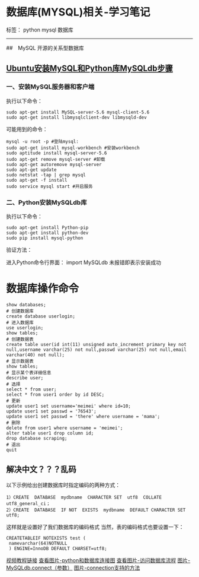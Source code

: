 ﻿# 数据库(MYSQL)相关-学习笔记

标签： python mysql 数据库

---
##　MySQL
开源的关系型数据库

## [Ubuntu安装MySQL和Python库MySQLdb步骤](http://blog.csdn.net/zhaobryant/article/details/45501241#)
### 一、安装MySQL服务器和客户端

执行以下命令：

```
sudo apt-get install MySQL-server-5.6 mysql-client-5.6 
sudo apt-get install libmysqlclient-dev libmysqld-dev
```

可能用到的命令：

```
mysql -u root -p #登陆mysql:
sudo apt-get install mysql-workbench #安装workbench
sudo aptitude install mysql-server-5.6
sudo apt-get remove mysql-server #卸载
sudo apt-get autoremove mysql-server
sudo apt-get update
sudo netstat -tap | grep mysql
sudo apt-get -f install
sudo service mysql start #开启服务
```

### 二、Python安装MySQLdb库

执行以下命令：
```
sudo apt-get install Python-pip 
sudo apt-get install python-dev 
sudo pip install mysql-python
```

验证方法：

进入Python命令行界面： 
import MySQLdb 
未报错即表示安装成功

# 数据库操作命令

```
show databases;
# 创建数据库
create database userlogin;
# 进入数据库
use userlogin;
show tables;
# 创建数据表
create table user(id int(11) unsigned auto_increment primary key not null,username varchar(25) not null,passwd varchar(25) not null,email varchar(40) not null);
# 显示数据表
show tables;
# 显示某个表详细信息
describe user;
# 选择
select * from user;
select * from user1 order by id DESC;
# 更新
update user1 set username='meimei' where id=10;
update user1 set passwd = '76543';
update user1 set passwd = 'there' where username = 'mama';
# 删除
delete from user1 where username = 'meimei';
alter table user1 drop column id;
drop database scraping;
# 退出
quit
```

## 解决中文？？？乱码
以下示例给出创建数据库时指定编码的两种方式：
```
1）CREATE  DATABASE  mydbname  CHARACTER SET  utf8  COLLATE utf8_general_ci；
2）CREATE  DATABASE  IF NOT  EXISTS  mydbname  DEFAULT CHARACTER SET utf8;
```
这样就是设置好了我们数据库的编码格式
当然，表的编码格式也要设置一下：
```
CREATETABLEIF NOTEXISTS test (
 namevarchar(64)NOTNULL
 ) ENGINE=InnoDB DEFAULT CHARSET=utf8;
```
[视频教程链接](http://www.imooc.com/learn/475)
[查看图片-python和数据库连接图](http://f.hiphotos.baidu.com/image/pic/item/0824ab18972bd407007242db73899e510fb3095a.jpg)
[查看图片-访问数据库流程](http://b.hiphotos.baidu.com/image/pic/item/63d9f2d3572c11dfd0fd2d056b2762d0f703c2ec.jpg)
[图片-MySQLdb.connect（参数）](http://a.hiphotos.baidu.com/image/pic/item/b812c8fcc3cec3fd0cee4165de88d43f869427ca.jpg)
[图片-connection支持的方法](http://h.hiphotos.baidu.com/image/pic/item/cefc1e178a82b9016d4722237b8da9773912ef3c.jpg)